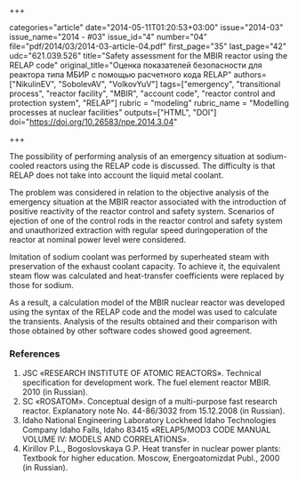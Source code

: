 +++

categories="article"
date="2014-05-11T01:20:53+03:00"
issue="2014-03"
issue_name="2014 - #03"
issue_id="4"
number="04"
file="pdf/2014/03/2014-03-article-04.pdf"
first_page="35"
last_page="42"
udc="621.039.526"
title="Safety assessment for the MBIR reactor using the RELAP code"
original_title="Оценка показателей безопасности для реактора типа МБИР с помощью расчетного кода RELAP"
authors=["NikulinEV", "SobolevAV", "VolkovYuV"]
tags=["emergency", "transitional process", "reactor facility", "MBIR", "account code", "reactor control and protection system", "RELAP"]
rubric = "modeling"
rubric_name = "Modelling processes at nuclear facilities"
outputs=["HTML", "DOI"]
doi="https://doi.org/10.26583/npe.2014.3.04"

+++

The possibility of performing analysis of an emergency situation at sodium-cooled reactors using the RELAP code is discussed. The difficulty is that RELAP does not take into account the liquid metal coolant.

The problem was considered in relation to the objective analysis of the emergency situation at the MBIR reactor associated with the introduction of positive reactivity of the reactor control and safety system. Scenarios of ejection of one of the control rods in the reactor control and safety system and unauthorized extraction with regular speed duringoperation of the reactor at nominal power level were considered.

Imitation of sodium coolant was performed by superheated steam with preservation of the exhaust coolant capacity. To achieve it, the equivalent steam flow was calculated and heat-transfer coefficients were replaced by those for sodium.

As a result, a calculation model of the MBIR nuclear reactor was developed using the syntax of the RELAP code and the model was used to calculate the transients. Analysis of the results obtained and their comparison with those obtained by other software codes showed good agreement.

### References

1. JSC «RESEARCH INSTITUTE OF ATOMIC REACTORS». Technical specification for development work. The fuel element reactor MBIR. 2010 (in Russian).
2. SC «ROSATOM». Conceptual design of a multi-purpose fast research reactor. Explanatory note No. 44-86/3032 from 15.12.2008 (in Russian).
3. Idaho National Engineering Laboratory Lockheed Idaho Technologies Company Idaho Falls, Idaho 83415 «RELAP5/MOD3 CODE MANUAL VOLUME IV: MODELS AND CORRELATIONS».
4. Kirillov P.L., Bogoslovskaya G.P. Heat transfer in nuclear power plants: Textbook for higher education. Moscow, Energoatomizdat Publ., 2000 (in Russian).